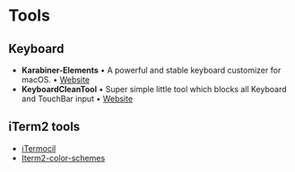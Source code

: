 # Tools

## Keyboard

- **Karabiner-Elements** • A powerful and stable keyboard customizer for macOS. • [Website](https://karabiner-elements.pqrs.org/)
- **KeyboardCleanTool** • Super simple little tool which blocks all Keyboard and TouchBar input • [Website](https://folivora.ai/keyboardcleantool)

## iTerm2 tools

- [iTermocil](https://github.com/TomAnthony/itermocil)
- [Iterm2-color-schemes](https://iterm2colorschemes.com/)

